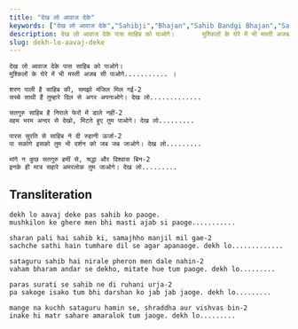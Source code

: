 ```yaml
---
title: "देख लो आवाज देके"
keywords: ["देख लो आवाज देके","Sahibji","Bhajan","Sahib Bandgi Bhajan","Sant Kabir Bhajan","bhajan lyrics","साहिब बंदगी भजन","भजन"]
description: देख लो आवाज देके पास साहिब को पाओगे।       मुश्किलों के घेरे में भी मस्ती अजब सी पाओगे........... ।          शरण पाली है साहिब की, समझो मंजिल मिल गई
slug: dekh-lo-aavaj-deke
---
```


  
    देख लो आवाज देके पास साहिब को पाओगे।  
    मुश्किलों के घेरे में भी मस्ती अजब सी पाओगे........... ।  
  
    शरण पाली है साहिब की, समझो मंजिल मिल गई-2  
    सच्चे साथी हैं तुम्हारे दिल से अगर अपनाओगे। देख लो.............  
  
    सतगुरु साहिब है निराले फेरों में डाले नहीं-2  
    वहम भरम अन्दर से देखो, मिटते हुए तुम पाओगे। देख लो.........  
  
    पारस सुरति से साहिब ने दी रुहानी ऊर्जा-2  
    पा सकोगे इसको तुम भी दर्शन को जब जब जाओगे। देख लो.........  
  
    मांगे न कुछ सतगुरु हमीं से, श्रद्धा और विश्वास बिन-2  
    इनके ही मात्र सहारे अमरलोक तुम जाओगे। देख लो.........  


## Transliteration

  
    dekh lo aavaj deke pas sahib ko paoge.  
    mushkilon ke ghere men bhi masti ajab si paoge...........  
  
    sharan pali hai sahib ki, samajhho manjil mil gae-2  
    sachche sathi hain tumhare dil se agar apanaoge. dekh lo.............  
  
    sataguru sahib hai nirale pheron men dale nahin-2  
    vaham bharam andar se dekho, mitate hue tum paoge. dekh lo.........  
  
    paras surati se sahib ne di ruhani urja-2  
    pa sakoge isako tum bhi darshan ko jab jab jaoge. dekh lo.........  
  
    mange na kuchh sataguru hamin se, shraddha aur vishvas bin-2  
    inake hi matr sahare amaralok tum jaoge. dekh lo.........  

  